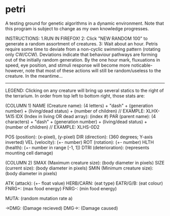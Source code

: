 # petri
A testing ground for genetic algorithms in a dynamic environment. Note that this program is subject to change as my own knowledge progresses.

INSTRUCTIONS:
1.RUN IN FIREFOX!
2: Click "NEW RANDOM 100" to generate a random assortment of creatures.
3: Wait about an hour. Petris require some time to deviate from a non-cyclic swimming pattern (rotating only CW/CCW). Deviations indicate that behaviour pathways are forming out of the initially random generation. By the one hour mark, fluxuations in speed, eye position, and stimuli response will become more noticable- however, note that most of these actions will still be random/useless to the creature. In the meantime...

***************************
LEGEND: Clicking on any creature will bring up several statics to the right of the terrarium. In order from top left to bottom right, those stats are:

(COLUMN 1)
NAME (Creature name): (4 letters) + "dash" + (generation number) + (living/dead status) + (number of children) // EXAMPLE: XLHX-1A15
IDX (Index in living OR dead array): (index #) 
PAR (parent name): (4 characters) + "dash" + (generation number) + (living/dead status) + (number of children) // EXAMPLE: XLHS-0D2

POS (position): (x-pixel), (y-pixel)
DIR (direction): (360 degrees; Y-axis inverted)
VEL (velocity): (+- number)
ROT (rotation): (+- number)
HLTH (health): (+- number in range [-1, 1])
DTRI (deterioration): (represents mounting cell damage)

(COLUMN 2)
SMAX (Maximum creature size): (body diameter in pixels)
SIZE (current size): (body diameter in pixels)
SMIN (Minimum creature size): (body diameter in pixels)

ATK (attack): (+- float value)
HERB/CARN: (eat type)
EATR/G/B: (eat colour)
FNRG+: (max food energy)
FNRG-: (min food energy)

MUTA: (random mutation rate a)

->DMG: (Damage recieved)
DMG->: (Damage caused)
